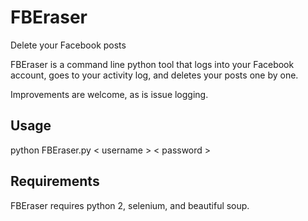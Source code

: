# FBEraser
Delete your Facebook posts

FBEraser is a command line python tool that logs into your Facebook account, goes to your activity log, and deletes your posts one by one.

Improvements are welcome, as is issue logging.

## Usage
python FBEraser.py < username > < password >

## Requirements
FBEraser requires python 2, selenium, and beautiful soup.
